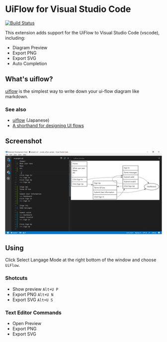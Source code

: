 # UiFlow for Visual Studio Code
[![Build Status](https://travis-ci.org/kexi/vscode-uiflow.svg?branch=master)](https://travis-ci.org/kexi/vscode-uiflow)

This extension adds support for the UiFlow to Visual Studio Code (vscode), including:

* Diagram Preview
* Export PNG
* Export SVG
* Auto Completion

## What's uiflow?
[uiflow](https://github.com/hirokidaichi/uiflow) is the simplest way to write down your ui-flow diagram like markdown.

### See also
* [uiflow](https://github.com/hirokidaichi/uiflow) (Japanese)
* [A shorthand for designing UI flows](https://signalvnoise.com/posts/1926-a-shorthand-for-designing-ui-flows)

## Screenshot
![preview](img/preview.png)

## Using
Click Select Langage Mode at the right bottom of the window and choose `UiFlow`.

### Shotcuts
* Show preview `Alt+U P`
* Export PNG `Alt+U N`
* Export SVG `Alt+U S`

### Text Editor Commands
* Open Preview
* Export PNG
* Export SVG
